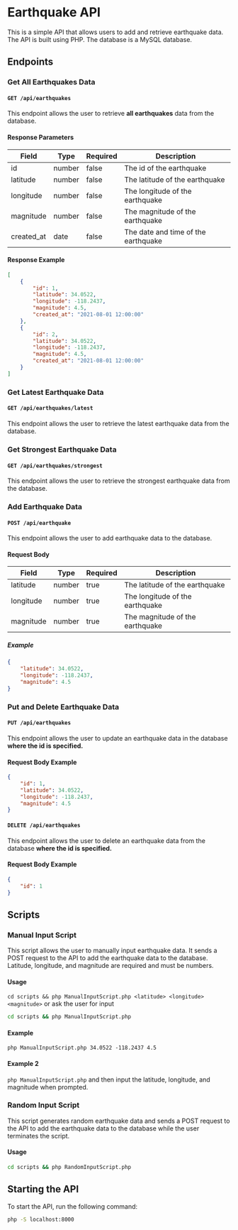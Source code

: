 # Earthquake API

This is a simple API that allows users to add and retrieve earthquake data. The API is built using PHP. The database is a MySQL database.

## Endpoints

### Get All Earthquakes Data

#### `GET /api/earthquakes`

This endpoint allows the user to retrieve **all earthquakes** data from the database.

#### Response Parameters

| Field      | Type   | Required | Description                     |
|------------|--------| -------- |---------------------------------|
| id         | number | false    | The id of the  earthquake       |
| latitude   | number | false    | The latitude of the earthquake  |
| longitude  | number | false    | The longitude of the earthquake |
| magnitude  | number | false    | The magnitude of the earthquake |
| created_at | date   | false    | The date and time of the earthquake|

#### Response Example

```json
[
    {
        "id": 1,
        "latitude": 34.0522,
        "longitude": -118.2437,
        "magnitude": 4.5,
        "created_at": "2021-08-01 12:00:00"
    },
    {
        "id": 2,
        "latitude": 34.0522,
        "longitude": -118.2437,
        "magnitude": 4.5,
        "created_at": "2021-08-01 12:00:00"
    }
]
```

### Get Latest Earthquake Data

#### `GET /api/earthquakes/latest`

This endpoint allows the user to retrieve the latest earthquake data from the database.

### Get Strongest Earthquake Data

#### `GET /api/earthquakes/strongest`

This endpoint allows the user to retrieve the strongest earthquake data from the database.

### Add Earthquake Data

#### `POST /api/earthquake`

This endpoint allows the user to add earthquake data to the database.

#### Request Body

| Field     | Type   | Required | Description |
| --------- | ------ | -------- | ----------- |
| latitude  | number | true     | The latitude of the earthquake |
| longitude | number | true     | The longitude of the earthquake |
| magnitude | number | true     | The magnitude of the earthquake |

##### Example

```json
{
    "latitude": 34.0522,
    "longitude": -118.2437,
    "magnitude": 4.5
}
```

### Put and Delete Earthquake Data

#### `PUT /api/earthquakes`

This endpoint allows the user to update an earthquake data in the database **where the id is specified.**

#### Request Body Example

```json
{
    "id": 1,
    "latitude": 34.0522,
    "longitude": -118.2437,
    "magnitude": 4.5
}
```

#### `DELETE /api/earthquakes`

This endpoint allows the user to delete an earthquake data from the database  **where the id is specified.**

#### Request Body Example

```json
{
    "id": 1
}
```

## Scripts

### Manual Input Script

This script allows the user to manually input earthquake data. It sends a POST request to the API to add the earthquake data to the database.
Latitude, longitude, and magnitude are required and must be numbers.

#### Usage
`cd scripts && php ManualInputScript.php <latitude> <longitude> <magnitude>` or ask the user for input 

```bash
cd scripts && php ManualInputScript.php 
```

#### Example
`php ManualInputScript.php 34.0522 -118.2437 4.5`

#### Example 2
`php ManualInputScript.php` and then input the latitude, longitude, and magnitude when prompted.

### Random Input Script

This script generates random earthquake data and sends a POST request to the API to add the earthquake data to the database while the user terminates the script.

#### Usage
```bash
cd scripts && php RandomInputScript.php
```

## Starting the API

To start the API, run the following command:

```bash
php -S localhost:8000 
```
